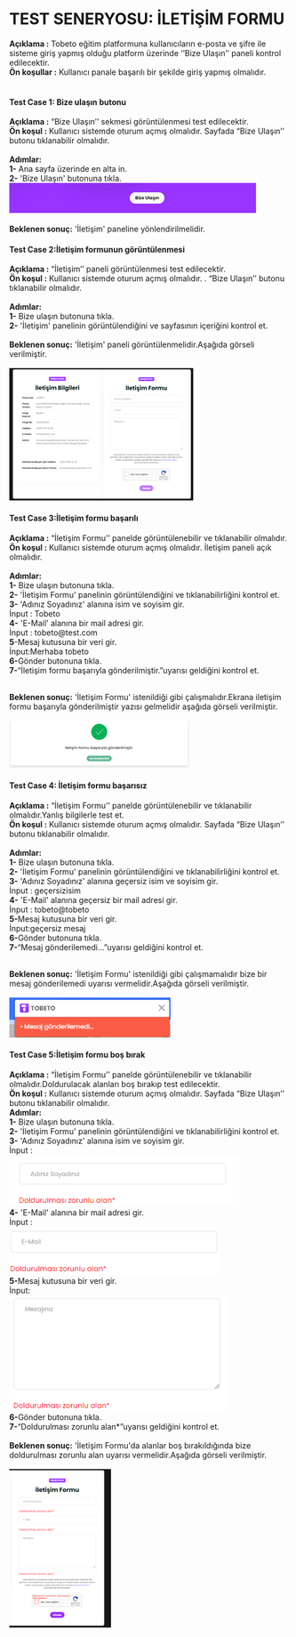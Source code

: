 <h1>TEST SENERYOSU: İLETİŞİM FORMU</h1>
<b>Açıklama :</b> Tobeto eğitim platformuna kullanıcıların e-posta ve şifre ile sisteme giriş yapmış olduğu platform üzerinde ‘’Bize Ulaşın’’ paneli kontrol edilecektir.<br>
<b>Ön koşullar :</b> Kullanıcı panale başarılı bir şekilde giriş yapmış olmalıdır. <br><br>

<h4>Test Case 1: Bize ulaşın butonu</h4>
<b>Açıklama :</b> “Bize Ulaşın’’ sekmesi görüntülenmesi test edilecektir.<br>
<b>Ön koşul :</b> Kullanıcı sistemde oturum açmış olmalıdır. Sayfada “Bize Ulaşın’’ butonu tıklanabilir olmalıdır.<br><br>
<b>Adımlar:</b><br>
<b>1-</b> Ana sayfa üzerinde en alta in.<br>
<b>2-</b> 'Bize Ulaşın' butonuna tıkla.  <br>
<img src="images/Picture1.png" alt="picture1"><br><br>
<b>Beklenen sonuç:</b> 'İletişim' paneline yönlendirilmelidir.<br>

<h4>Test Case 2:İletişim formunun görüntülenmesi</h4>
<b>Açıklama :</b> “İletişim’’ paneli görüntülenmesi test edilecektir.<br>
<b>Ön koşul :</b> Kullanıcı sistemde oturum açmış olmalıdır. . “Bize Ulaşın’’ butonu tıklanabilir olmalıdır.<br><br>
<b>Adımlar:</b><br>
<b>1-</b> Bize ulaşın butonuna tıkla.<br>
<b>2-</b> 'İletişim' panelinin görüntülendiğini ve sayfasının içeriğini kontrol et.<br><br>
<b>Beklenen sonuç:</b> 'İletişim' paneli görüntülenmelidir.Aşağıda görseli verilmiştir.<br><br>
<img src="images/Picture2.png" alt="picture2"> 

<h4>Test Case 3:İletişim formu başarılı</h4>
<b>Açıklama :</b> “İletişim Formu’’ panelde görüntülenebilir ve tıklanabilir olmalıdır.<br>
<b>Ön koşul :</b> Kullanıcı sistemde oturum açmış olmalıdır. İletişim paneli açık olmalıdır.<br><br>
<b>Adımlar:</b><br>
<b>1-</b> Bize ulaşın butonuna tıkla.<br>
<b>2-</b> 'İletişim Formu' panelinin görüntülendiğini ve tıklanabilirliğini kontrol et.<br>
<b>3-</b> 'Adınız Soyadınız' alanına isim ve soyisim gir.<br>
İnput : Tobeto<br>
<b>4-</b> 'E-Mail' alanına bir mail adresi gir.<br>
İnput : tobeto@test.com<br>
<b>5</b>-Mesaj kutusuna bir veri gir.<br>
İnput:Merhaba tobeto<br>
<b>6-</b>Gönder butonuna tıkla.<br>
<b>7-</b>“İletişim formu başarıyla gönderilmiştir.”uyarısı geldiğini kontrol et.<br><br>

<b>Beklenen sonuç:</b> 'İletişim Formu' istenildiği gibi çalışmalıdır.Ekrana iletişim formu başarıyla gönderilmiştir yazısı gelmelidir aşağıda görseli verilmiştir.<br><br>
<img src="images/Picture3.png" alt="picture3">
 
<h4>Test Case 4: İletişim formu başarısız</h4>

<b>Açıklama :</b> “İletişim Formu’’ panelde görüntülenebilir ve tıklanabilir olmalıdır.Yanlış bilgilerle test et.<br>
<b>Ön koşul :</b> Kullanıcı sistemde oturum açmış olmalıdır. Sayfada “Bize Ulaşın’’ butonu tıklanabilir olmalıdır.<br><br>
<b>Adımlar:</b><br>
<b>1-</b> Bize ulaşın butonuna tıkla.<br>
<b>2-</b> 'İletişim Formu' panelinin görüntülendiğini ve tıklanabilirliğini kontrol et.<br>
<b>3-</b> 'Adınız Soyadınız' alanına geçersiz isim ve soyisim gir.<br>
İnput : geçersizisim<br>
<b>4-</b> 'E-Mail' alanına geçersiz bir mail adresi gir.<br>
İnput : tobeto@tobeto<br>
<b>5-</b>Mesaj kutusuna bir veri gir.<br>
İnput:geçersiz mesaj<br>
<b>6-</b>Gönder butonuna tıkla.<br>
<b>7-</b>“Mesaj gönderilemedi...”uyarısı geldiğini kontrol et.<br><br>

<b>Beklenen sonuç:</b> 'İletişim Formu' istenildiği gibi çalışmamalıdır bize bir mesaj gönderilemedi uyarısı vermelidir.Aşağıda görseli verilmiştir.<br><br>
<img src="images/Picture4.png" alt="picture4"> 

<h4>Test Case 5:İletişim formu boş bırak</h4>

<b>Açıklama :</b> “İletişim Formu’’ panelde görüntülenebilir ve tıklanabilir olmalıdır.Doldurulacak alanları boş bırakıp test edilecektir.<br>
<b>Ön koşul :</b> Kullanıcı sistemde oturum açmış olmalıdır. Sayfada “Bize Ulaşın’’ butonu tıklanabilir olmalıdır.<br>
<b>Adımlar:</b><br>
<b>1-</b> Bize ulaşın butonuna tıkla.<br>
<b>2-</b> 'İletişim Formu' panelinin görüntülendiğini ve tıklanabilirliğini kontrol et.<br>
<b>3-</b> 'Adınız Soyadınız' alanına isim ve soyisim gir.<br>
İnput : <br>
<img src="images/Picture5.png" alt="picture5"> <br>
<b>4-</b> 'E-Mail' alanına bir mail adresi gir.<br>
İnput : <br>
<img src="images/Picture6.png" alt="picture6"><br> 
<b>5-</b>Mesaj kutusuna bir veri gir.<br>
İnput:<br>
<img src="images/Picture7.png" alt="picture7"><br> 
<b>6-</b>Gönder butonuna tıkla.<br>
<b>7-</b>“Doldurulması zorunlu alan*”uyarısı geldiğini kontrol et.<br><br>
<b>Beklenen sonuç:</b> 'İletişim Formu'da alanlar boş bırakıldığında  bize doldurulması zorunlu alan  uyarısı vermelidir.Aşağıda görseli verilmiştir.<br><br>
<img src="images/Picture8.png" alt="picture8"><br>
 









